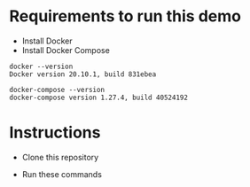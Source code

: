 # Requirements to run this demo 

- Install Docker 
- Install Docker Compose 

```
docker --version
Docker version 20.10.1, build 831ebea
```
```
docker-compose --version
docker-compose version 1.27.4, build 40524192
```

# Instructions 

- Clone this repository 

- Run these commands 

